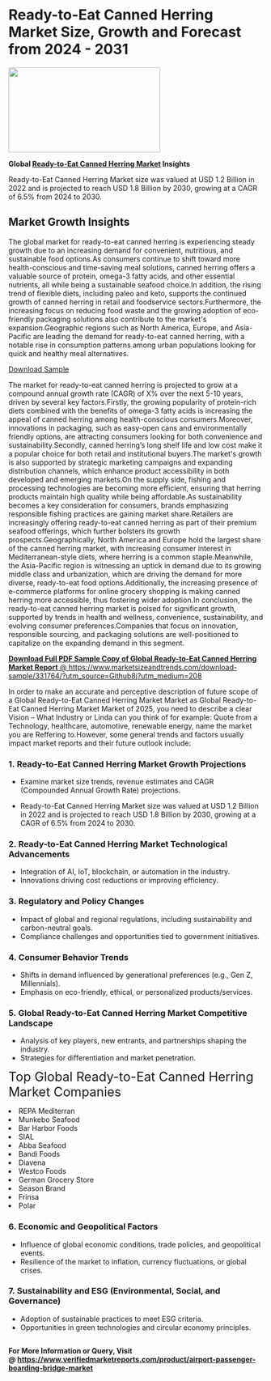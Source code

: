 <H1>Ready-to-Eat Canned Herring Market Size, Growth and Forecast from 2024 - 2031</H1><img class="aligncenter size-medium wp-image-584254" src="https://thirdeyenews.in/wp-content/uploads/2024/09/Global-Market-Research-300x168.jpeg" alt="" width="300" height="168" /><p><strong>Global&nbsp;<a href="https://www.marketsizeandtrends.com/download-sample/331764/?utm_source=Github8j?utm_medium=208">Ready-to-Eat Canned Herring Market</a> Insights</strong></p><p>Ready-to-Eat Canned Herring Market size was valued at USD 1.2 Billion in 2022 and is projected to reach USD 1.8 Billion by 2030, growing at a CAGR of 6.5% from 2024 to 2030.</p><p><h2>Market Growth Insights</h2> <p>The global market for ready-to-eat canned herring is experiencing steady growth due to an increasing demand for convenient, nutritious, and sustainable food options.As consumers continue to shift toward more health-conscious and time-saving meal solutions, canned herring offers a valuable source of protein, omega-3 fatty acids, and other essential nutrients, all while being a sustainable seafood choice.In addition, the rising trend of flexible diets, including paleo and keto, supports the continued growth of canned herring in retail and foodservice sectors.Furthermore, the increasing focus on reducing food waste and the growing adoption of eco-friendly packaging solutions also contribute to the market's expansion.Geographic regions such as North America, Europe, and Asia-Pacific are leading the demand for ready-to-eat canned herring, with a notable rise in consumption patterns among urban populations looking for quick and healthy meal alternatives.</p> <p><a href="#">Download Sample</a></p> <p>The market for ready-to-eat canned herring is projected to grow at a compound annual growth rate (CAGR) of X% over the next 5-10 years, driven by several key factors.Firstly, the growing popularity of protein-rich diets combined with the benefits of omega-3 fatty acids is increasing the appeal of canned herring among health-conscious consumers.Moreover, innovations in packaging, such as easy-open cans and environmentally friendly options, are attracting consumers looking for both convenience and sustainability.Secondly, canned herring’s long shelf life and low cost make it a popular choice for both retail and institutional buyers.The market's growth is also supported by strategic marketing campaigns and expanding distribution channels, which enhance product accessibility in both developed and emerging markets.On the supply side, fishing and processing technologies are becoming more efficient, ensuring that herring products maintain high quality while being affordable.As sustainability becomes a key consideration for consumers, brands emphasizing responsible fishing practices are gaining market share.Retailers are increasingly offering ready-to-eat canned herring as part of their premium seafood offerings, which further bolsters its growth prospects.Geographically, North America and Europe hold the largest share of the canned herring market, with increasing consumer interest in Mediterranean-style diets, where herring is a common staple.Meanwhile, the Asia-Pacific region is witnessing an uptick in demand due to its growing middle class and urbanization, which are driving the demand for more diverse, ready-to-eat food options.Additionally, the increasing presence of e-commerce platforms for online grocery shopping is making canned herring more accessible, thus fostering wider adoption.In conclusion, the ready-to-eat canned herring market is poised for significant growth, supported by trends in health and wellness, convenience, sustainability, and evolving consumer preferences.Companies that focus on innovation, responsible sourcing, and packaging solutions are well-positioned to capitalize on the expanding demand in this segment.</p> <p><a href="#"></p><p><span class=""><strong>Download Full PDF Sample Copy of Global Ready-to-Eat Canned Herring Market Report</strong> @ <a href="https://www.marketsizeandtrends.com/download-sample/331764/?utm_source=Github8j?utm_medium=208" target="_blank">https://www.marketsizeandtrends.com/download-sample/331764/?utm_source=Github8j?utm_medium=208</a></span></p><p>In order to make an accurate and perceptive description of future scope of a Global&nbsp;Ready-to-Eat Canned Herring Market Market as Global&nbsp;Ready-to-Eat Canned Herring Market Market of 2025, you need to describe a clear Vision &ndash; What Industry or Linda can you think of for example: Quote from a Technology, healthcare, automotive, renewable energy, name the market you are Reffering to.However, some general trends and factors usually impact market reports and their future outlook include:</p><h3>1.&nbsp;<strong>Ready-to-Eat Canned Herring Market Growth Projections</strong></h3><ul><li>Examine market size trends, revenue estimates and CAGR (Compounded Annual Growth Rate) projections.</li><li><p>Ready-to-Eat Canned Herring Market size was valued at USD 1.2 Billion in 2022 and is projected to reach USD 1.8 Billion by 2030, growing at a CAGR of 6.5% from 2024 to 2030.</p></li></ul><h3>2.&nbsp;<strong>Ready-to-Eat Canned Herring Market Technological Advancements</strong></h3><ul><li>Integration of AI, IoT, blockchain, or automation in the industry.</li><li>Innovations driving cost reductions or improving efficiency.</li></ul><h3>3.&nbsp;<strong>Regulatory and Policy Changes</strong></h3><ul><li>Impact of global and regional regulations, including sustainability and carbon-neutral goals.</li><li>Compliance challenges and opportunities tied to government initiatives.</li></ul><h3>4.&nbsp;<strong>Consumer Behavior Trends</strong></h3><ul><li>Shifts in demand influenced by generational preferences (e.g., Gen Z, Millennials).</li><li>Emphasis on eco-friendly, ethical, or personalized products/services.</li></ul><h3>5.&nbsp;<strong>Global Ready-to-Eat Canned Herring Market Competitive Landscape</strong></h3><ul><li>Analysis of key players, new entrants, and partnerships shaping the industry.</li><li>Strategies for differentiation and market penetration.</li></ul><p data-pm-slice="1 1 []"><span style="color: inherit; font-family: inherit; font-size: 25px;">Top Global Ready-to-Eat Canned Herring Market Companies</span></p><div class="" data-test-id=""><p><li>REPA Mediterran</li><li> Munkebo Seafood</li><li> Bar Harbor Foods</li><li> SIAL</li><li> Abba Seafood</li><li> Bandi Foods</li><li> Diavena</li><li> Westco Foods</li><li> German Grocery Store</li><li> Season Brand</li><li> Frinsa</li><li> Polar</li></p></div><h3>6.&nbsp;<strong>Economic and Geopolitical Factors</strong></h3><ul><li>Influence of global economic conditions, trade policies, and geopolitical events.</li><li>Resilience of the market to inflation, currency fluctuations, or global crises.</li></ul><h3>7.&nbsp;<strong>Sustainability and ESG (Environmental, Social, and Governance)</strong></h3><ul><li>Adoption of sustainable practices to meet ESG criteria.</li><li>Opportunities in green technologies and circular economy principles.</li></ul><h2><strong style="font-size: 14px;">For More Information or Query, Visit @&nbsp;</strong><a style="background-color: #ffffff; font-size: 14px;" href="https://www.marketsizeandtrends.com/report/ready-to-eat-canned-herring-market/" target="_blank">https://www.verifiedmarketreports.com/product/airport-passenger-boarding-bridge-market</a></h2>